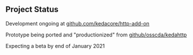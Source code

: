 ## Project Status

Development ongoing at [github.com/kedacore/http-add-on](https://github.com/kedacore/http-add-on)

Prototype being ported and "productionized" from [github/osscda/kedahttp](https://github.com/osscde/kedahttp)

Expecting a beta by end of January 2021
